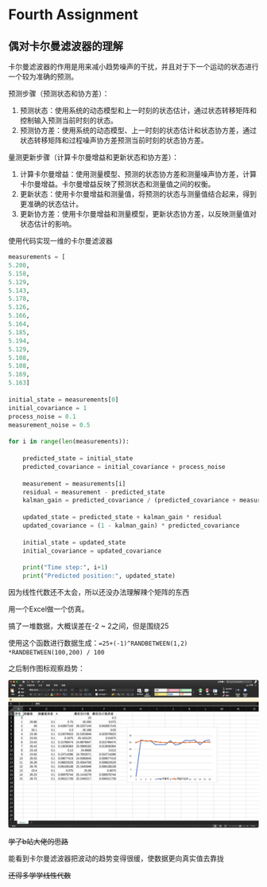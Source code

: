 # Fourth Assignment

## 偶对卡尔曼滤波器的理解

卡尔曼滤波器的作用是用来减小趋势噪声的干扰，并且对于下一个运动的状态进行一个较为准确的预测。

预测步骤（预测状态和协方差）：
1. 预测状态：使用系统的动态模型和上一时刻的状态估计，通过状态转移矩阵和控制输入预测当前时刻的状态。
2. 预测协方差：使用系统的动态模型、上一时刻的状态估计和状态协方差，通过状态转移矩阵和过程噪声协方差预测当前时刻的状态协方差。

量测更新步骤（计算卡尔曼增益和更新状态和协方差）：
1. 计算卡尔曼增益：使用测量模型、预测的状态协方差和测量噪声协方差，计算卡尔曼增益。卡尔曼增益反映了预测状态和测量值之间的权衡。
2. 更新状态：使用卡尔曼增益和测量值，将预测的状态与测量值结合起来，得到更准确的状态估计。
3. 更新协方差：使用卡尔曼增益和测量模型，更新状态协方差，以反映测量值对状态估计的影响。

使用代码实现一维的卡尔曼滤波器

```python
measurements = [
5.200,
5.158,
5.129,
5.143,
5.178,
5.126,
5.166,
5.164,
5.185,
5.194,
5.129,
5.108,
5.108,
5.169,
5.163]

initial_state = measurements[0]
initial_covariance = 1 
process_noise = 0.1     
measurement_noise = 0.5 

for i in range(len(measurements)):

    predicted_state = initial_state 
    predicted_covariance = initial_covariance + process_noise  

    measurement = measurements[i]  
    residual = measurement - predicted_state  
    kalman_gain = predicted_covariance / (predicted_covariance + measurement_noise)  # 卡尔曼增益

    updated_state = predicted_state + kalman_gain * residual
    updated_covariance = (1 - kalman_gain) * predicted_covariance

    initial_state = updated_state
    initial_covariance = updated_covariance

    print("Time step:", i+1)
    print("Predicted position:", updated_state)
```

因为线性代数还不太会，所以还没办法理解辣个矩阵的东西

用一个Excel做一个仿真。

搞了一堆数据，大概误差在-2 ~ 2之间，但是围绕25

使用这个函数进行数据生成：`=25+(-1)^RANDBETWEEN(1,2) *RANDBETWEEN(100,200) / 100`

之后制作图标观察趋势：

![](./img/excel_kalman.jpg)

~~学了b站大佬的思路~~

能看到卡尔曼滤波器把波动的趋势变得很缓，使数据更向真实值去靠拢

~~还得多学学线性代数~~